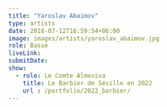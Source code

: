 ```yaml
---
title: "Yaroslav Abaimov"
type: artists
date: 2018-07-12T16:59:54+06:00
image: images/artists/yaroslav_abaimov.jpg
role: Basse
liveLink: 
submitDate: 
show:
  - role: Le Comte Almeviva
    title: Le Barbier de Séville en 2022
    url : /portfolio/2022_barbier/
---
```



